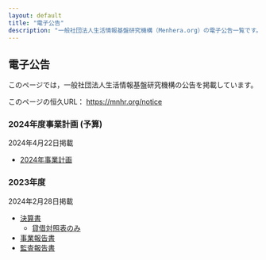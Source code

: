 ```yaml
---
layout: default
title: "電子公告"
description: "一般社団法人生活情報基盤研究機構（Menhera.org）の電子公告一覧です。"
---
```

## 電子公告

このページでは，一般社団法人生活情報基盤研究機構の公告を掲載しています。

このページの恒久URL： https://mnhr.org/notice

### 2024年度事業計画 (予算)

2024年4月22日掲載

- [2024年事業計画](/assets/pdf/2024_statement_activity.pdf)

### 2023年度

2024年2月28日掲載

- [決算書](/assets/pdf/2023_settlement.pdf)
    - [貸借対照表のみ](/assets/pdf/2023_01_BS.pdf)
- [事業報告書](/assets/pdf/2023_report.pdf)
- [監査報告書](/assets/pdf/2023_audit.pdf)
